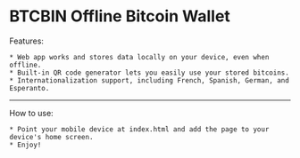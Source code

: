 BTCBIN Offline Bitcoin Wallet
=========================

Features:

	* Web app works and stores data locally on your device, even when offline.
	* Built-in QR code generator lets you easily use your stored bitcoins.
	* Internationalization support, including French, Spanish, German, and Esperanto.
	
* * *
	
How to use:

	* Point your mobile device at index.html and add the page to your device's home screen.
	* Enjoy!
